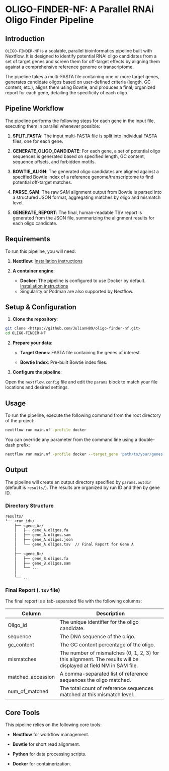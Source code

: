 # OLIGO-FINDER-NF: A Parallel RNAi Oligo Finder Pipeline

## Introduction

`OLIGO-FINDER-NF` is a scalable, parallel bioinformatics pipeline built with Nextflow. It is designed to identify potential RNAi oligo candidates from a set of target genes and screen them for off-target effects by aligning them against a comprehensive reference genome or transcriptome.

The pipeline takes a multi-FASTA file containing one or more target genes, generates candidate oligos based on user-defined criteria (length, GC content, etc.), aligns them using Bowtie, and produces a final, organized report for each gene, detailing the specificity of each oligo.

## Pipeline Workflow

The pipeline performs the following steps for each gene in the input file, executing them in parallel whenever possible:

1. **SPLIT_FASTA**: The input multi-FASTA file is split into individual FASTA files, one for each gene.

2. **GENERATE_OLIGO_CANDIDATE**: For each gene, a set of potential oligo sequences is generated based on specified length, GC content, sequence offsets, and forbidden motifs.

3. **BOWTIE_ALIGN**: The generated oligo candidates are aligned against a specified Bowtie index of a reference genome/transcriptome to find potential off-target matches.

4. **PARSE_SAM**: The raw SAM alignment output from Bowtie is parsed into a structured JSON format, aggregating matches by oligo and mismatch level.

5. **GENERATE_REPORT**: The final, human-readable TSV report is generated from the JSON file, summarizing the alignment results for each oligo candidate.

## Requirements

To run this pipeline, you will need:

1. **Nextflow**: [Installation instructions](https://www.nextflow.io/docs/latest/install.html#installation)

2. **A container engine**: 
    - **Docker**: The pipeline is configured to use Docker by default. [Installation instructions](https://docs.docker.com/get-started/get-docker/)
    - Singularity or Podman are also supported by Nextflow.

## Setup & Configuration

1. **Clone the repository**:

```bash
git clone <https://github.com/JulianH89/oligo-finder-nf.git>
cd OLIGO-FINDER-NF
```

2. **Prepare your data**:

    - **Target Genes**: FASTA file containing the genes of interest.

    - **Bowtie Index**: Pre-built Bowtie index files.

3. **Configure the pipeline**:

Open the `nextflow.config` file and edit the `params` block to match your file locations and desired settings.

## Usage

To run the pipeline, execute the following command from the root directory of the project:

```bash
nextflow run main.nf -profile docker
```

You can override any parameter from the command line using a double-dash prefix:

```bash
nextflow run main.nf -profile docker --target_gene 'path/to/your/genes.fa' --run_id 'MyNewRun'
```

## Output

The pipeline will create an output directory specified by `params.outdir` (default is `results/`). The results are organized by run ID and then by gene ID.

### Directory Structure

```bash
results/
└── <run_id>/
    ├── <gene_A>/
    │   ├── gene_A.oligos.fa
    │   ├── gene_A.oligos.sam
    │   ├── gene_A.oligos.json
    │   └── gene_A.oligos.tsv  // Final Report for Gene A
    │
    ├── <gene_B>/
    │   ├── gene_B.oligos.fa
    │   ├── gene_B.oligos.sam
    │   └── ...
    │
    └── ...

```

### Final Report (`.tsv` file)

The final report is a tab-separated file with the following columns:

| Column | Description |
|----------|----------|
| Oligo_id | The unique identifier for the oligo candidate. |
| sequence | The DNA sequence of the oligo. |
| gc_content | The GC content percentage of the oligo. |
| mismatches | The number of mismatches (0, 1, 2, 3) for this alignment. The results will be displayed at field NM in SAM file. |
| matched_accession | A comma-separated list of reference sequences the oligo matched. |
| num_of_matched | The total count of reference sequences matched at this mismatch level. |

## Core Tools

This pipeline relies on the following core tools:

- **Nextflow** for workflow management.

- **Bowtie** for short read alignment.

- **Python** for data processing scripts.

- **Docker** for containerization.